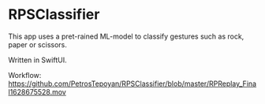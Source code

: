 # RPSClassifier

This app uses a pret-rained ML-model to classify gestures such as rock, paper or scissors. 

Written in SwiftUI.

Workflow:
https://github.com/PetrosTepoyan/RPSClassifier/blob/master/RPReplay_Final1628675528.mov
